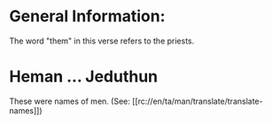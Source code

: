 # General Information:

The word "them" in this verse refers to the priests.

# Heman ... Jeduthun

These were names of men. (See: [[rc://en/ta/man/translate/translate-names]])
